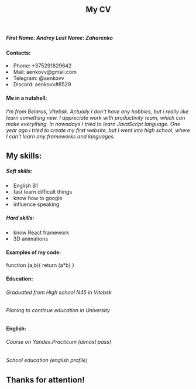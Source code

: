 <header>
<h2>My CV</h2>
</header>
<body>
<h5>
First Name: Andrey
Last Name: Zaharenko
</h5>
<h4>Contacts:</h4>
<li>Phone: +375291829642</li>
<li>Mail: aenkovv@gmail.com</li>
<li>Telegram: @aenkovv</li>
<li>Discord: aenkovv#8529</li>
<h4>Me in a nutshell:</h4>
<h6>I'm from Belarus, Vitebsk. Actually I don't have any hobbies, but i really like learn something new. I appreciate work with productivity team, which can make everything. In nowadays I tried to learn JavaScript language. One year ago i tried to create my first website, but I went into high school, where I can't learn any frameworks and languages.</h6>
<h2>
My skills:
</h2>
<h5>
Soft skills:
</h5>
<li>English B1</li>
<li>fast learn difficult things</li>
<li>know how to google</li>
<li>influence speaking</li>
<h5>
Hard skills:
</h5>
<li>know React framework</li>
<li>3D animations</li>
</body>
<h4>Examples of my code:</h4>
<div>
function (a,b){
    return (a*b)
}
</div>
<h4>
Education:
</h4>
<h6>Graduated from High school N45 in Vitebsk</h6>
<h6>Planing to continue education in University</h6>
<h4>
English:
</h4>
<h6>Course on Yandex.Practicum (almost pass)</h6>
<h6>School education (english profile)</h6>
<footer>
<h2>
Thanks for attention!
</h2>
</footer>